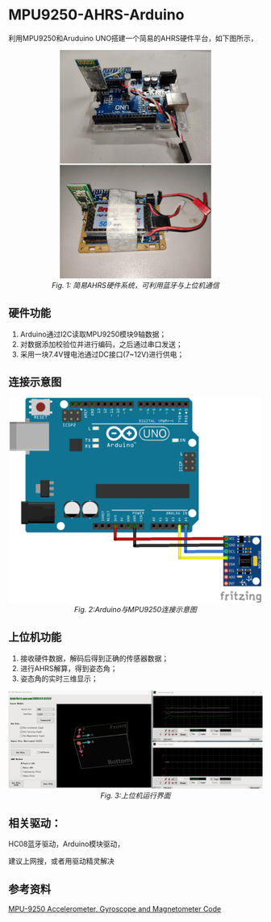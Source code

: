 

# MPU9250-AHRS-Arduino

利用MPU9250和Aruduino UNO搭建一个简易的AHRS硬件平台，如下图所示，

<p align="center">
  <img src="https://github.com/MinhuanGuo/MPU9250-AHRS-Arduino/blob/master/images/demo2.jpg" width="300" />
  <img src="./images/demo3.jpg" width="300" />
  <br>
  <em>Fig. 1: 简易AHRS硬件系统，可利用蓝牙与上位机通信</em>
</p>


## 硬件功能

1. Arduino通过I2C读取MPU9250模块9轴数据；
2. 对数据添加校验位并进行编码，之后通过串口发送；
3. 采用一块7.4V锂电池通过DC接口(7~12V)进行供电；



## 连接示意图

<p align="center">
  <img src="./images/arduino-and-mpu9250_bb.png" width="500" />
  <br>
  <em>Fig. 2:Arduino与MPU9250连接示意图</em>
</p>


## 上位机功能

1. 接收硬件数据，解码后得到正确的传感器数据；
2. 进行AHRS解算，得到姿态角；
3. 姿态角的实时三维显示；



<p align="center">
  <img src="./images/GIFdemo.gif" width="800" />
  <br>
  <em>Fig. 3:上位机运行界面</em>
</p>


## 相关驱动：

HC08蓝牙驱动，Arduino模块驱动，

建议上网搜，或者用驱动精灵解决

## 参考资料

[MPU-9250 Accelerometer, Gyroscope and Magnetometer Code](http://robojax.com/learn/arduino/?vid=robojax-MPU9250)
